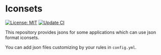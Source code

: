 # Iconsets

[![License: MIT](https://img.shields.io/badge/License-MIT-yellow.svg)](https://opensource.org/licenses/MIT)
[![Update CI](https://github.com/Flying-Tom/iconsets/actions/workflows/update.yml/badge.svg)](https://github.com/Flying-Tom/iconsets/actions/workflows/update.yml)

This repository provides jsons for some applications which can use json format iconsets.

You can add json files customizing by your rules in `config.yml`.
